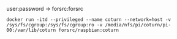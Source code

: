 user:password  ->  forsrc:forsrc

```
docker run -itd --privileged --name coturn --network=host -v /sys/fs/cgroup:/sys/fs/cgroup:ro -v /media/nfs/pi/coturn/pi-00:/var/lib/coturn forsrc/raspbian:coturn
```
